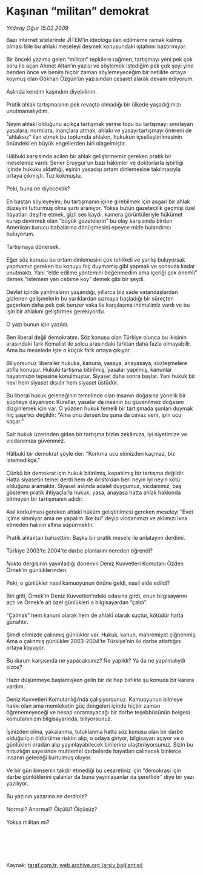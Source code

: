 # Kaşınan “militan” demokrat

*Yıldıray Oğur 15.02.2009*

<div class="taraf_structure_2col_1zq">
<div class="margen_n">



 <p>Bazı internet sitelerinde JİTEM’in ideologu ilan edilmeme ramak kalmış olması bile bu ahlaki meseleyi deşmek konusundaki iştahımı bastırmıyor. <br/><br/>Bir önceki yazıma gelen “militan” tepkilere rağmen, tartışmayı yeni pek çok soru ile açan Ahmet Altan’ın yazısı ve söylemek istediğim pek çok şeyi yine benden önce ve benim hiçbir zaman söylemeyeceğim bir netlikte ortaya koymuş olan Gökhan Özgün’ün yazısından cesaret alarak devam ediyorum. <br/><br/>Aslında kendim kaşındım diyebilirim. <br/><br/>Pratik ahlak tartışmasının pek revaçta olmadığı bir ülkede yaşadığımızı unutmamalıydım. <br/><br/>Neyin ahlaki olduğunu açıkça tartışmak yerine topu bu tartışmayı sınırlayan yasalara, normlara, inançlara atmak; ahlakı ve yasayı tartışmayı önereni de “ahlaksız” ilan etmek bu toplumda ahlakın, hukukun içselleştirilmesinin önündeki en büyük engellerden biri olagelmiştir. <br/><br/>Hâlbuki karşısında acilen bir ahlak geliştirmemiz gereken pratik bir meselemiz vardı: Şener Eruygur’un bazı hâkimler ve doktorlarla işbirliği içinde hukuku aldattığı, eşinin yasadışı ortam dinlemesine takılmasıyla ortaya çıkmıştı. Tuz kokmuştu. <br/><br/>Peki, buna ne diyecektik? <br/><br/>En baştan söyleyeyim; bu tartışmanın içine girebilmek için asgari bir ahlak düzeyini tutturmuş olma şartı aranıyor. Yoksa bütün gazetecilik geçmişi özel hayatları deşifre etmek, gizli ses kaydı, kamera görüntüleriyle hükümet kurup devirmek olan “büyük gazetelerin” bu olay karşısında birden Amerikan kurucu babalarına dönüşmesini epeyce mide bulandırıcı buluyorum. <br/><br/>Tartışmaya dönersek. <br/><br/>Eğer söz konusu bu ortam dinlemesini çok tehlikeli ve yanlış buluyorsak yapmamız gereken bu konuyu hiç duymamış gibi yapmak ve sonsuza kadar unutmaktı. Yani “elde edilme yöntemini beğenmedim ama içeriği çok önemli” demek “istemem yan cebime koy” demek gibi bir şeydi. <br/><br/>Devlet içinde yarılmaların yaşandığı, yıllarca biz sade vatandaşlardan gizlenen gelişmelerin bu yarıklardan sızmaya başladığı bir süreçten geçerken daha pek çok benzer vaka ile karşılaşma ihtimalimiz vardı ve bu işin bir ahlakını geliştirmek gerekiyordu. <br/><br/>O yazı bunun için yazıldı. <br/><br/>Ben liberal değil demokratım. Söz konusu olan Türkiye olunca bu ikisinin arasındaki fark Kemalist ile solcu arasındaki farktan daha fazla olmayabilir. Ama bu meselede işte o küçük fark ortaya çıkıyor. <br/><br/>Biliyorsunuz liberaller hukuka, kanuna, yasaya, anayasaya, sözleşmelere atıfla konuşur. Hukuki tartışma bitirilmiş, yasalar yapılmış, kanunlar hayatımızın tepesine konulmuştur. Siyaset daha sonra başlar. Yani hukuk bir nevi hem siyaset dışıdır hem siyaset üstüdür. <br/><br/>Bu liberal hukuk geleneğinin temelinde olan insanın doğasına yönelik bir şüpheye dayanıyor. Kurallar, yasalar da insanın bu güvenilmez doğasını dizginlemek için var. O yüzden hukuk temelli bir tartışmada şunları duymak hiç şaşırtıcı değildir: “Ama onu dersen bu şuna da cevaz verir, ipin ucu kaçar.” <br/><br/>Salt hukuk üzerinden giden bir tartışma bizim zekâmıza, iyi niyetimize ve vicdanımıza güvenmez. <br/><br/>Hâlbuki bir demokrat şöyle der: “Korkma ucu elimizden kaçmaz, biz istemedikçe.” <br/><br/>Çünkü bir demokrat için hukuk bitirilmiş, kapatılmış bir tartışma değildir. Hatta siyasetin temel derdi hem de Aristo’dan beri neyin iyi neyin kötü olduğunu aramaktır. Siyaset aslında adalet duygumuz, vicdanımız, baş gösteren pratik ihtiyaçlarla hukuk, yasa, anayasa hatta ahlak hakkında bitmeyen bir tartışmanın adıdır. <br/><br/>Asıl korkulması gereken ahlakî hüküm geliştirilmesi gereken meseleyi “Evet içime sinmiyor ama ne yapalım ilke bu” deyip vicdanımızı ve aklımızı ikna etmeden halının altına süpürmektir. <br/><br/>Pratik ahlaktan bahsettim. Başka bir pratik mesele ile anlatayım derdimi. <br/><br/>Türkiye 2003’te 2004’te darbe planlarını nereden öğrendi?<i> <br/><br/>Nokta</i> dergisinin yayınladığı dönemin Deniz Kuvvetleri Komutanı Özden Örnek’in günlüklerinden. <br/><br/>Peki, o günlükler nasıl kamuoyunun önüne geldi, nasıl elde edildi? <br/><br/>Biri gitti, Örnek’in Deniz Kuvvetleri’ndeki odasına girdi, onun bilgisayarını açtı ve Örnek’e ait özel günlükleri o bilgisayardan “çaldı”. <br/><br/>“Çalmak” hem kanuni olarak hem de ahlakî olarak suçtur, kötüdür hatta günahtır. <br/><br/>Şimdi elimizde çalınmış günlükler var. Hukuk, kanun, mahremiyet çiğnenmiş. Ama o çalınmış günlükler 2003-2004’te Türkiye’nin iki darbe atlattığını ortaya koyuyor. <br/><br/>Bu durum karşısında ne yapacaksınız? Ne yapıldı? Ya da ne yapılmalıydı sizce? <br/><br/>Hazır düşünmeye başlamışken gelin bir de hep birlikte şu konuda bir karara vardım. <br/><br/>Deniz Kuvvetleri Komutanlığı’nda çalışıyorsunuz. Kamuoyunun bilmeye hakkı olan ama memleketin güç dengeleri içinde hiçbir zaman öğrenemeyeceği ve hesap soramayacağı bir darbe teşebbüsünün belgesi komutanınızın bilgisayarında, biliyorsunuz. <br/><br/>İşinizden olma, yakalanma, tutuklanma hatta söz konusu olan bir darbe olduğu için öldürülme riskini alıp, o odaya giriyor, bilgisayarı açıyor ve o günlükleri oradan alıp yayınlayabilecek birilerine ulaştırılıyorsunuz. Sizin bu hırsızlığın sayesinde muhtemel darbelerde hayatları çalınacak binlerce insanın geleceği kurtulmuş oluyor. <br/><br/>Ve bir gün kimsenin takdir etmediği bu cesaretiniz için “demokrasi için darbe günlüklerini çalanlar da bunu yayınlayanlar da şereflidir” diye bir yazı yazılıyor. <br/><br/>Bu yazının yazarına ne derdiniz? <br/><br/>Normal? Anormal? Ölçülü? Ölçüsüz? <br/><br/>Yoksa militan mı?</p>
<br/>
<br/>
<br/>



<br/>


<div id="taraf_not">
</div>

</div>


</div>

Kaynak: [taraf.com.tr](http://www.taraf.com.tr:80/makale/4045.htm), [web.archive.org (arşiv bağlantısı)](http://web.archive.org/web/20090913021316/http://www.taraf.com.tr:80/makale/4045.htm)
